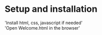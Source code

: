 # Setup and installation

'Install html, css, javascript if needed'
<br/>
'Open Welcome.html in the browser'

